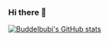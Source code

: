 ### Hi there 👋

[![Buddelbubi's GitHub stats](https://github-readme-stats.vercel.app/api?username=Buddelbubi)](https://github.com/anuraghazra/github-readme-stats)
<!--
**Buddelbubi/Buddelbubi** is a ✨ _special_ ✨ repository because its `README.md` (this file) appears on your GitHub profile.

Here are some ideas to get you started:

- 🔭 I’m currently working on ...
- 🌱 I’m currently learning ...
- 👯 I’m looking to collaborate on ...
- 🤔 I’m looking for help with ...
- 💬 Ask me about ...
- 📫 How to reach me: ...
- 😄 Pronouns: ...
- ⚡ Fun fact: ...
-->
